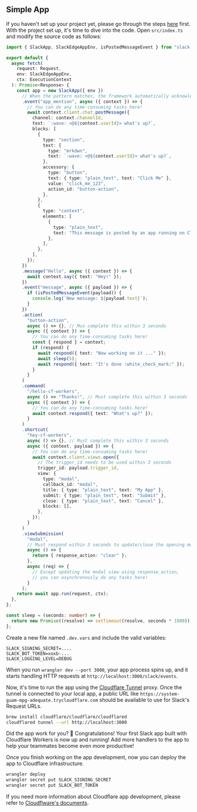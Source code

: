 ## Simple App

If you haven't set up your project yet, please go through the steps [here](./index.md) first. With the project set up, it's time to dive into the code. Open `src/index.ts` and modify the source code as follows:

```typescript
import { SlackApp, SlackEdgeAppEnv, isPostedMessageEvent } from "slack-cloudflare-workers";

export default {
  async fetch(
    request: Request,
    env: SlackEdgeAppEnv,
    ctx: ExecutionContext
  ): Promise<Response> {
    const app = new SlackApp({ env })
      // When the pattern matches, the framework automatically acknowledges the request
      .event("app_mention", async ({ context }) => {
        // You can do any time-consuming tasks here!
        await context.client.chat.postMessage({
          channel: context.channelId,
          text: `:wave: <@${context.userId}> what's up?`,
          blocks: [
            {
              type: "section",
              text: {
                type: "mrkdwn",
                text: `:wave: <@${context.userId}> what's up?`,
              },
              accessory: {
                type: "button",
                text: { type: "plain_text", text: "Click Me" },
                value: "click_me_123",
                action_id: "button-action",
              },
            },
            {
              type: "context",
              elements: [
                {
                  type: "plain_text",
                  text: "This message is posted by an app running on Cloudflare Workers",
                },
              ],
            },
          ],
        });
      })
      .message("Hello", async ({ context }) => {
        await context.say({ text: "Hey!" });
      })
      .event("message", async ({ payload }) => {
        if (isPostedMessageEvent(payload)) {
          console.log(`New message: ${payload.text}`);
        }
      })
      .action(
        "button-action",
        async () => {}, // Mus complete this within 3 seconds
        async ({ context }) => {
          // You can do any time-consuming tasks here!
          const { respond } = context;
          if (respond) {
            await respond({ text: "Now working on it ..." });
            await sleep(5);
            await respond({ text: "It's done :white_check_mark:" });
          }
        }
      )
      .command(
        "/hello-cf-workers",
        async () => "Thanks!", // Must complete this within 3 seconds
        async ({ context }) => {
          // You can do any time-consuming tasks here!
          await context.respond({ text: "What's up?" });
        }
      )
      .shortcut(
        "hey-cf-workers",
        async () => {}, // Must complete this within 3 seconds
        async ({ context, payload }) => {
          // You can do any time-consuming tasks here!
          await context.client.views.open({
            // The trigger_id needs to be used within 3 seconds
            trigger_id: payload.trigger_id,
            view: {
              type: "modal",
              callback_id: "modal",
              title: { type: "plain_text", text: "My App" },
              submit: { type: "plain_text", text: "Submit" },
              close: { type: "plain_text", text: "Cancel" },
              blocks: [],
            },
          });
        }
      )
      .viewSubmission(
        "modal",
        // Must respond within 3 seconds to update/close the opening modal
        async () => {
          return { response_action: "clear" };
        },
        async (req) => {
          // Except updating the modal view using response_action,
          // you can asynchronously do any tasks here!
        }
      );
    return await app.run(request, ctx);
  },
};

const sleep = (seconds: number) => {
  return new Promise((resolve) => setTimeout(resolve, seconds * 1000));
};
```

Create a new file named `.dev.vars` and include the valid variables:

```
SLACK_SIGNING_SECRET=....
SLACK_BOT_TOKEN=xoxb-...
SLACK_LOGGING_LEVEL=DEBUG
```

When you run `wrangler dev --port 3000`, your app process spins up, and it starts handling HTTP requests at `http://localhost:3000/slack/events`.

Now, it's time to run the app using the [Cloudflare Tunnel](https://developers.cloudflare.com/cloudflare-one/connections/connect-networks/install-and-setup/tunnel-guide/local/) proxy. Once the tunnel is connected to your local app, a public URL like `https://system-guam-mpg-adequate.trycloudflare.com` should be available to use for Slack's Request URLs.

```bash
brew install cloudflare/cloudflare/cloudflared
cloudflared tunnel --url http://localhost:3000
```

Did the app work for you? :tada: Congratulations! Your first Slack app built with Cloudflare Workers is now up and running! Add more handlers to the app to help your teammates become even more productive!

Once you finish working on the app development, now you can deploy the app to Cloudflare infrastructure.

```bash
wrangler deploy
wrangler secret put SLACK_SIGNING_SECRET
wrangler secret put SLACK_BOT_TOKEN
```

If you need more information about Cloudflare app development, please refer to [Cloudflware's documents](https://developers.cloudflare.com/workers/platform/deployments/).
